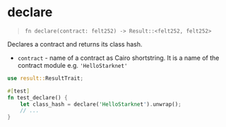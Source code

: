# declare

> `fn declare(contract: felt252) -> Result::<felt252, felt252>`

Declares a contract and returns its class hash.

- `contract` - name of a contract as Cairo shortstring. It is a name of the contract module e.g. `'HelloStarknet'`

```rust
use result::ResultTrait;

#[test]
fn test_declare() {
    let class_hash = declare('HelloStarknet').unwrap();
    // ...
}
```
